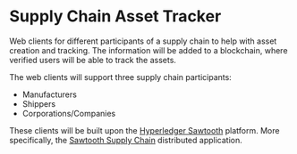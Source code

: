 # Supply Chain Asset Tracker
Web clients for different participants of a supply chain to help with asset creation and tracking. The information will be added to a blockchain, where verified users will be able to track the assets.

The web clients will support three supply chain participants:

* Manufacturers
* Shippers
* Corporations/Companies

These clients will be built upon the [Hyperledger Sawtooth](https://github.com/hyperledger/sawtooth-core) platform. More specifically, the [Sawtooth Supply Chain](https://github.com/hyperledger/sawtooth-supply-chain) distributed application.